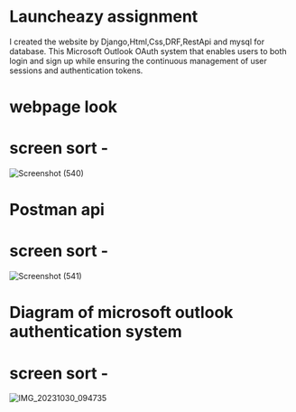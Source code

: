 # Launcheazy assignment
I created the website by Django,Html,Css,DRF,RestApi and mysql for database.
This Microsoft Outlook OAuth system that enables users to both login and sign up while ensuring
the continuous management of user sessions and authentication tokens.
# webpage look
# screen sort -
![Screenshot (540)](https://github.com/sachiweb/microsoft_outlook/assets/102918669/6ab72e34-31c2-4895-9376-2bd86e042785)
# Postman api
# screen sort -
![Screenshot (541)](https://github.com/sachiweb/microsoft_outlook/assets/102918669/31070e0d-c8f4-4a63-a25a-a3409f96c813)
# Diagram of microsoft outlook authentication system
# screen sort -
![IMG_20231030_094735](https://github.com/sachiweb/microsoft_outlook/assets/102918669/0d83da76-adc3-4638-bb6d-6869a7be46a0)


